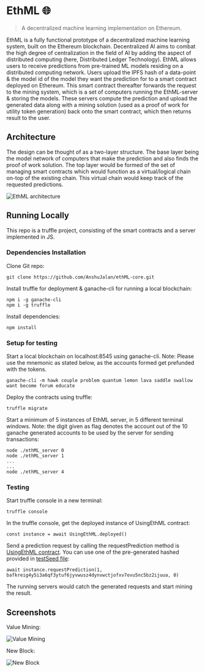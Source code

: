 # EthML 🌐
> A decentralized machine learning implementation on Ethereum.

EthML is a fully functional prototype of a decentralized machine learning system, built on the Ethereum blockchain. Decentralized AI aims to combat the high degree of centralization in the field of AI by adding the aspect of distributed computing (here, Distributed Ledger Technology). EthML allows users to receive predictions from pre-trained ML models residing on a distributed computing network. Users upload the IPFS hash of a data-point & the model id of the model they want the prediction for to a smart contract deployed on Ethereum. This smart contract thereafter forwards the request to the mining system, which is a set of computers running the EthML-server & storing the models. These servers compute the prediction and upload the generated data along with a mining solution (used as a proof of work for utility token generation) back onto the smart contract, which then returns result to the user.

## Architecture
The design can be thought of as a two-layer structure. The base layer being the model network of computers that make the prediction and also finds the proof of work solution. The top layer would be formed of the set of managing smart contracts which would function as a virtual/logical chain on-top of the existing chain. This virtual chain would keep track of the requested predictions.

![EthML architecture](https://i.ibb.co/zmy2XSw/tuxpi-com-1608895635.jpg)

## Running Locally
This repo is a truffle project, consisting of the smart contracts and a server implemented in JS.

### Dependencies Installation

Clone Git repo:
``` 
git clone https://github.com/AnshuJalan/ethML-core.git 
```

Install truffle for deployment & ganache-cli for running a local blockchain:
```
npm i -g ganache-cli
npm i -g truffle
```

Install dependencies: 
``` 
npm install 
```

### Setup for testing

Start a local blockchain on localhost:8545 using ganache-cli. Note: Please use the mnemonic as stated below, as the accounts formed get prefunded with the tokens.
```
ganache-cli -m hawk couple problem quantum lemon lava saddle swallow want become forum educate
```

Deploy the contracts using truffle:
```
truffle migrate 
```

Start a minimum of 5 instances of EthML server, in 5 different terminal windows. Note: the digit given as flag denotes the account out of the 10 ganache generated accounts to be used by the server for sending transactions:
```
node ./ethML_server 0
node ./ethML_server 1
...
...
node ./ethML_server 4
```

### Testing

Start truffle console in a new terminal:
```
truffle console
```

In the truffle console, get the deployed instance of UsingEthML contract:
```
const instance = await UsingEthML.deployed()
```

Send a prediction request by calling the requestPrediction method is [UsingEthML contract](https://github.com/AnshuJalan/ethML-core/blob/master/contracts/user_contracts/UsingEthML.sol). You can use one of the pre-generated hashed provided in [testSeed file](https://github.com/AnshuJalan/ethML-core/blob/master/.testSeed):
```
await instance.requestPrediction(1, bafkreig4y5i3a6qf3ytuf6jyvwusz4dynvwctjofxv7ovu5nc5bz2ijuua, 0)
```

The running servers would catch the generated requests and start mining the result.

## Screenshots

Value Mining:

![Value Mining](https://i.ibb.co/Q98RMxh/1.png)

New Block:

![New Block](https://i.ibb.co/cYzJ7kP/2.png)

